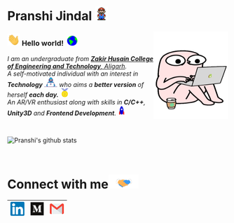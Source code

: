 # Pranshi Jindal&nbsp;<img src="https://github.com/pranshi112/pranshi112/blob/master/assets/mario.gif" width="30px">

<img align="right" alt="COFFEE INTO CODE" src="https://github.com/pranshi112/pranshi112/blob/master/assets/code.gif" width="170" height="200" />

### <img src="https://github.com/pranshi112/pranshi112/blob/master/assets/hi.gif" width="29px"> **Hello world!** &nbsp;<img src="https://github.com/pranshi112/pranshi112/blob/master/assets/earth.gif" width="24px">

<p>
  <em>
    I am an undergraduate from <a href="https://amu.ac.in/principal.jsp?did=10147"> <b>Zakir Husain College of Engineering and Technology</b>, Aligarh</a>. <br> 
    A self-motivated individual with an interest in <b>Technology</b> <img src="https://github.com/pranshi112/pranshi112/blob/master/assets/Developer.gif" width="30px"> who aims a <b>better version</b> of herself <b>each day.</b> <img src="https://github.com/pranshi112/pranshi112/blob/master/assets/Medal.gif" width="20px"> <br>
    An AR/VR enthusiast along with skills in <b>C/C++</b>, <b>Unity3D</b> and <b>Frontend Development</b>. <img src="https://github.com/pranshi112/pranshi112/blob/master/assets/Rocket.gif" width="18px">
  </em>  
</p>

<br>

![Pranshi's github stats](https://github-readme-stats.vercel.app/api?username=pranshi112&show_icons=true&hide_border=true)

<br>

# Connect with me<img src="https://github.com/pranshi112/pranshi112/blob/master/assets/Handshake.gif" height="32px">

  | [<img src="https://github.com/pranshi112/pranshi112/blob/master/assets/linkedin.svg" alt="Linkedin Logo" width="32">](https://www.linkedin.com/in/pranshi-jindal-128526198/) | [<img src="https://github.com/pranshi112/pranshi112/blob/master/assets/medium.svg" alt="Medium Logo" width="30">](https://medium.com/@pranshi112) | [<img src="https://github.com/pranshi112/pranshi112/blob/master/assets/gmail.svg" alt="Gmail logo" height="32">](mailto:apranshi11@gmail.com)
|:---:|:---:|:---:|
